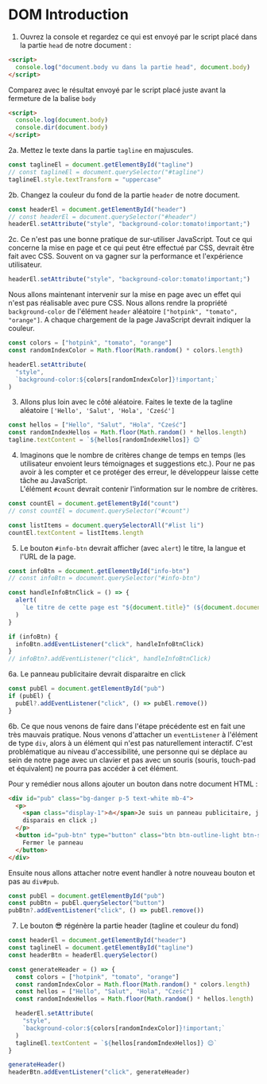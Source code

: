 # DOM Introduction

1. Ouvrez la console et regardez ce qui est envoyé par le script placé dans la partie `head` de notre document :

```html
<script>
  console.log("document.body vu dans la partie head", document.body)
</script>
```

Comparez avec le résultat envoyé par le script placé juste avant la fermeture de la balise `body`

```html
<script>
  console.log(document.body)
  console.dir(document.body)
</script>
```

2a. Mettez le texte dans la partie `tagline` en majuscules.

```javascript
const taglineEl = document.getElementById("tagline")
// const taglineEl = document.querySelector("#tagline")
taglineEl.style.textTransform = "uppercase"
```

2b. Changez la couleur du fond de la partie `header` de notre document.

```javascript
const headerEl = document.getElementById("header")
// const headerEl = document.querySelector("#header")
headerEl.setAttribute("style", "background-color:tomato!important;")
```

2c. Ce n'est pas une bonne pratique de sur-utiliser JavaScript. Tout ce qui concerne la mise en page et ce qui peut être effectué par CSS, devrait être fait avec CSS. Souvent on va gagner sur la performance et l'expérience utilisateur.

```javascript
headerEl.setAttribute("style", "background-color:tomato!important;")
```

Nous allons maintenant intervenir sur la mise en page avec un effet qui n'est pas réalisable avec pure CSS. Nous allons rendre la propriété `background-color` de l'élément `header` aléatoire `["hotpink", "tomato", "orange"]`. A chaque chargement de la page JavaScript devrait indiquer la couleur.

```javascript
const colors = ["hotpink", "tomato", "orange"]
const randomIndexColor = Math.floor(Math.random() * colors.length)

headerEl.setAttribute(
  "style",
  `background-color:${colors[randomIndexColor]}!important;`
)
```

3. Allons plus loin avec le côté aléatoire. Faites le texte de la tagline aléatoire `['Hello', 'Salut', 'Hola', 'Cześć']`

```javascript
const hellos = ["Hello", "Salut", "Hola", "Cześć"]
const randomIndexHellos = Math.floor(Math.random() * hellos.length)
tagline.textContent = `${hellos[randomIndexHellos]} 😊`
```

4. Imaginons que le nombre de critères change de temps en temps (les utilisateur envoient leurs témoignages et suggestions etc.). Pour ne pas avoir à les compter et ce protéger des erreur, le développeur laisse cette tâche au JavaScript.  
   L'élément `#count` devrait contenir l'information sur le nombre de critères.

```javascript
const countEl = document.getElementById("count")
// const countEl = document.querySelector("#count")

const listItems = document.querySelectorAll("#list li")
countEl.textContent = listItems.length
```

5. Le bouton `#info-btn` devrait afficher (avec `alert`) le titre, la langue et l'URL de la page.

```javascript
const infoBtn = document.getElementById("info-btn")
// const infoBtn = document.querySelector("#info-btn")

const handleInfoBtnClick = () => {
  alert(
    `Le titre de cette page est "${document.title}" (${document.documentElement.lang}), son URL est ${document.URL}`
  )
}

if (infoBtn) {
  infoBtn.addEventListener("click", handleInfoBtnClick)
}
// infoBtn?.addEventListener("click", handleInfoBtnClick)
```

6a. Le panneau publicitaire devrait disparaitre en click

```javascript
const pubEl = document.getElementById("pub")
if (pubEl) {
  pubEl?.addEventListener("click", () => pubEl.remove())
}
```

6b. Ce que nous venons de faire dans l'étape précédente est en fait une très mauvais pratique. Nous venons d'attacher un `eventListener` à l'élément de type `div`, alors à un élément qui n'est pas naturellement interactif. C'est problématique au niveau d'accessibilité, une personne qui se déplace au sein de notre page avec un clavier et pas avec un souris (souris, touch-pad et équivalent) ne pourra pas accéder à cet élément.

Pour y remédier nous allons ajouter un bouton dans notre document HTML :

```html
<div id="pub" class="bg-danger p-5 text-white mb-4">
  <p>
    <span class="display-1">⛵️</span>Je suis un panneau publicitaire, je
    disparais en click ;)
  </p>
  <button id="pub-btn" type="button" class="btn btn-outline-light btn-sm">
    Fermer le panneau
  </button>
</div>
```

Ensuite nous allons attacher notre event handler à notre nouveau bouton et pas au `div#pub`.

```javascript
const pubEl = document.getElementById("pub")
const pubBtn = pubEl.querySelector("button")
pubBtn?.addEventListener("click", () => pubEl.remove())
```

7. Le bouton 😎 régénère la partie header (tagline et couleur du fond)

```javascript
const headerEl = document.getElementById("header")
const taglineEl = document.getElementById("tagline")
const headerBtn = headerEl.querySelector()

const generateHeader = () => {
  const colors = ["hotpink", "tomato", "orange"]
  const randomIndexColor = Math.floor(Math.random() * colors.length)
  const hellos = ["Hello", "Salut", "Hola", "Cześć"]
  const randomIndexHellos = Math.floor(Math.random() * hellos.length)

  headerEl.setAttribute(
    "style",
    `background-color:${colors[randomIndexColor]}!important;`
  )
  taglineEl.textContent = `${hellos[randomIndexHellos]} 😊`
}

generateHeader()
headerBtn.addEventListener("click", generateHeader)
```
